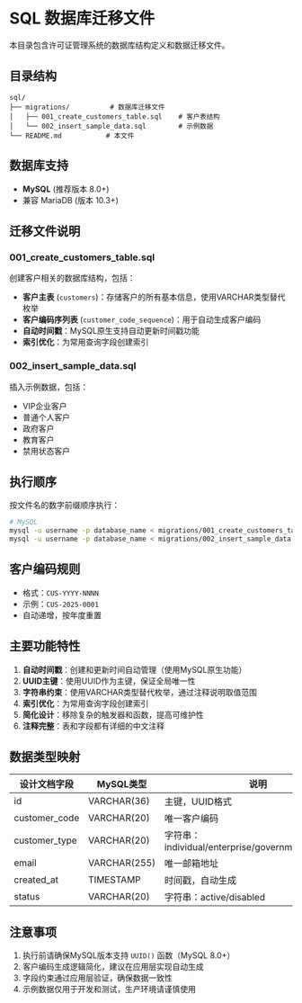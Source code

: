 # SQL 数据库迁移文件

本目录包含许可证管理系统的数据库结构定义和数据迁移文件。

## 目录结构

```
sql/
├── migrations/          # 数据库迁移文件
│   ├── 001_create_customers_table.sql    # 客户表结构
│   └── 002_insert_sample_data.sql        # 示例数据
└── README.md           # 本文件
```

## 数据库支持

- **MySQL** (推荐版本 8.0+)
- 兼容 MariaDB (版本 10.3+)

## 迁移文件说明

### 001_create_customers_table.sql
创建客户相关的数据库结构，包括：

- **客户主表** (`customers`)：存储客户的所有基本信息，使用VARCHAR类型替代枚举
- **客户编码序列表** (`customer_code_sequence`)：用于自动生成客户编码
- **自动时间戳**：MySQL原生支持自动更新时间戳功能
- **索引优化**：为常用查询字段创建索引

### 002_insert_sample_data.sql
插入示例数据，包括：
- VIP企业客户
- 普通个人客户
- 政府客户
- 教育客户
- 禁用状态客户

## 执行顺序

按文件名的数字前缀顺序执行：

```bash
# MySQL
mysql -u username -p database_name < migrations/001_create_customers_table.sql
mysql -u username -p database_name < migrations/002_insert_sample_data.sql
```

## 客户编码规则

- 格式：`CUS-YYYY-NNNN`
- 示例：`CUS-2025-0001`
- 自动递增，按年度重置

## 主要功能特性

1. **自动时间戳**：创建和更新时间自动管理（使用MySQL原生功能）
2. **UUID主键**：使用UUID作为主键，保证全局唯一性
3. **字符串约束**：使用VARCHAR类型替代枚举，通过注释说明取值范围
4. **索引优化**：为常用查询字段创建索引
5. **简化设计**：移除复杂的触发器和函数，提高可维护性
6. **注释完整**：表和字段都有详细的中文注释

## 数据类型映射

| 设计文档字段 | MySQL类型 | 说明 |
|-------------|-----------|------|
| id | VARCHAR(36) | 主键，UUID格式 |
| customer_code | VARCHAR(20) | 唯一客户编码 |
| customer_type | VARCHAR(20) | 字符串：individual/enterprise/government/education |
| email | VARCHAR(255) | 唯一邮箱地址 |
| created_at | TIMESTAMP | 时间戳，自动生成 |
| status | VARCHAR(20) | 字符串：active/disabled |

## 注意事项

1. 执行前请确保MySQL版本支持 `UUID()` 函数（MySQL 8.0+）
2. 客户编码生成逻辑简化，建议在应用层实现自动生成
3. 字段约束通过应用层验证，确保数据一致性
4. 示例数据仅用于开发和测试，生产环境请谨慎使用